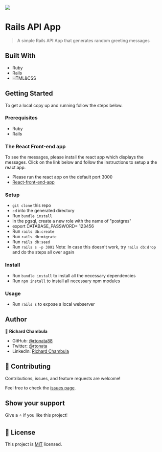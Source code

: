 ![](https://img.shields.io/badge/Microverse-blueviolet)

# Rails API App

> A simple Rails API App that generates random greeting messages


## Built With

- Ruby
- Rails
- HTML&CSS

## Getting Started

To get a local copy up and running follow the steps below.

### Prerequisites
- Ruby
- Rails

### The React Front-end app
To see the messages, please install the react app which displays the messages. Click on the link below and follow the instructions to setup a the react app. 
- Please run the react app on the default port 3000
- [React-front-end-app](https://github.com/rtonata88/hello-react-front-end)


### Setup
- `git clone` this repo
- `cd` into the generated directory
- Run `bundle install`
- In the pgsql, create a new role with the name of "postgres"
- export DATABASE_PASSWORD= 123456
- Run `rails db:create` 
- Run `rails db:migrate` 
- Run `rails db:seed` 
- Run `rails s -p 3001` 
Note: In case this doesn't work, try `rails db:drop` and do the steps all over again

### Install
- Run `bundle install` to install all the necessary dependencies
- Run `npm install` to install all necessary npm modules
  
### Usage
- Run `rails s` to expose a local webserver
## Author

👤 **Richard Chambula**

- GitHub: [@rtonata88](https://github.com/rtonata88)
- Twitter: [@rtonata](https://twitter.com/rtonata)
- LinkedIn: [Richard Chambula](https://www.linkedin.com/in/richard-chambula-49198425/)

## 🤝 Contributing

Contributions, issues, and feature requests are welcome!

Feel free to check the [issues page](https://github.com/oliverscz/blog-app/issues).

## Show your support

Give a ⭐️ if you like this project!

## 📝 License

This project is [MIT](./MIT.md) licensed.
